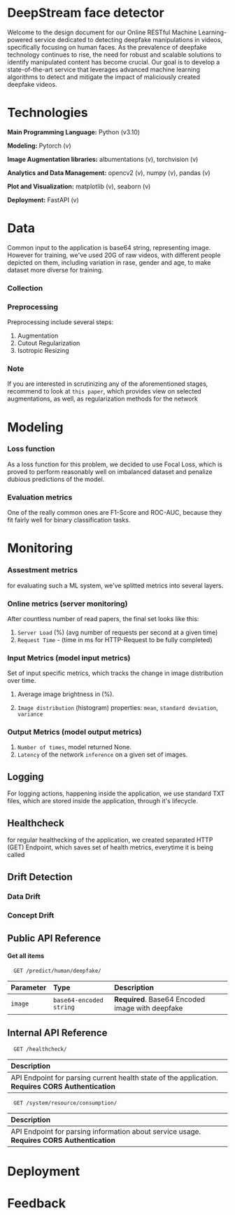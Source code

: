 
# DeepStream face detector

Welcome to the design document for our Online RESTful Machine Learning-powered service dedicated to detecting deepfake manipulations in videos, specifically focusing on human faces. As the prevalence of deepfake technology continues to rise, the need for robust and scalable solutions to identify manipulated content has become crucial. Our goal is to develop a state-of-the-art service that leverages advanced machine learning algorithms to detect and mitigate the impact of maliciously created deepfake videos.

# Technologies

**Main Programming Language:** Python (v3.10)

**Modeling:** Pytorch (v)

**Image Augmentation libraries:** albumentations (v), torchvision (v)

**Analytics and Data Management:** opencv2 (v), numpy (v), pandas (v)

**Plot and Visualization:** matplotlib (v), seaborn (v)

**Deployment:** FastAPI (v)

# Data

Common input to the application is base64 string, representing image. However for training, we've used 20G of raw videos, with different people depicted on them, including variation in rase, gender and age, to make dataset more diverse for training.


### Collection

### Preprocessing

Preprocessing include several steps:

1. Augmentation
2. Cutout Regularization
3. Isotropic Resizing

### Note
If you are interested in scrutinizing any of the aforementioned stages, recommend to look at `this paper`, which provides view on selected augmentations, as well, as regularization methods for the network

# Modeling

### Loss function

As a loss function for this problem, we decided to use 
Focal Loss, which is proved to perform reasonably well on 
imbalanced dataset and penalize dubious predictions of the model.

### Evaluation metrics

One of the really common ones are F1-Score and ROC-AUC, because
they fit fairly well for binary classification tasks.
# Monitoring

### Assestment metrics

for evaluating such a ML system, we've splitted metrics into several layers.

### Online metrics (server monitoring)
After countless number of read papers, the final set looks like this: 
1. `Server Load` (%) (avg number of requests per second at a given time)
2. `Request Time` - (time in ms for HTTP-Request to be fully completed)

### Input Metrics (model input metrics)
Set of input specific metrics, which tracks the change 
in image distribution over time. 

1. Average image brightness in (%).

2. `Image distribution` (histogram) properties: 
    `mean`, `standard deviation`, `variance`

### Output Metrics (model output metrics)

1. `Number of times`, model returned None.
2. `Latency` of the network `inference` on a given set of images.

## Logging

For logging actions, happening inside the application, 
we use standard TXT files, which are stored inside the application, through it's lifecycle.

## Healthcheck
for regular healthecking of the application, we created 
separated HTTP (GET) Endpoint, which saves set of health metrics, everytime it is being called

## Drift Detection 

### Data Drift

### Concept Drift


## Public API Reference

#### Get all items

```http
  GET /predict/human/deepfake/
```

| Parameter | Type     | Description                |
| :-------- | :------- | :------------------------- |
| `image` | `base64-encoded string` | **Required**. Base64 Encoded image with deepfake|

## Internal API Reference


```http
  GET /healthcheck/
```

| Description|
| :-------- |
| API Endpoint for parsing current health state of the application. **Requires CORS Authentication** |


```http
  GET /system/resource/consumption/
```

| Description                |
| :------------------------- |
| API Endpoint for parsing information about service usage. **Requires CORS Authentication**|
# Deployment


# Feedback
